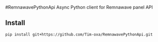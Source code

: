 #RemnawavePythonApi
Async Python client for Remnawave panel API

## Install
```
pip install git+https://github.com/Tim-oxa/RemnawavePythonApi.git
```
